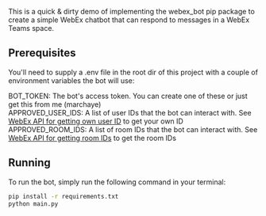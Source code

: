 This is a quick & dirty demo of implementing the webex_bot pip package to create a simple WebEx chatbot 
that can respond to messages in a WebEx Teams space.

## Prerequisites
You'll need to supply a .env file in the root dir of this project with a couple of environment variables the bot will use:

BOT_TOKEN: The bot's access token. You can create one of these or just get this from me (marchaye)  
APPROVED_USER_IDS: A list of user IDs that the bot can interact with. See [WebEx API for getting own user ID](https://developer.webex.com/messaging/docs/api/v1/people/get-my-own-details) to get your own ID  
APPROVED_ROOM_IDS: A list of room IDs that the bot can interact with. See [WebEx API for getting room IDs](https://developer.webex.com/messaging/docs/api/v1/rooms/list-rooms) to get the room IDs   

## Running
To run the bot, simply run the following command in your terminal:

```bash
pip install -r requirements.txt
python main.py
```